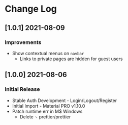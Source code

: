 # Change Log


## [1.0.1] 2021-08-09
### Improvements

- Show contextual menus on `navbar`
    - Links to private pages are hidden for guest users 

## [1.0.0] 2021-08-06
### Initial Release

- Stable Auth Development - Login/Logout/Register
- Initial Import - Material PRO v1.10.0
- Patch runtime err in M$ Windows 
    - Delete `␍`  prettier/prettier 
